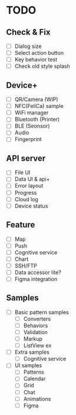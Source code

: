 # TODO

## Check & Fix

- [ ] Dialog size
- [ ] Select action button
- [ ] Key behavior test
- [ ] Check old style splash

## Device+

- [ ] QR/Camera (WIP)
- [ ] NFC(FeliCa) sample
- [ ] WiFi manager
- [ ] Bluetooth (Printer)
- [ ] BLE (Seonsor)
- [ ] Audio
- [ ] Fingerprint

## API server

- [ ] File UI
- [ ] Data UI & api+
- [ ] Error layout
- [ ] Progress
- [ ] Cloud log
- [ ] Device status

## Feature

- [ ] Map
- [ ] Push
- [ ] Cognitive service
- [ ] Chart
- [ ] SSH/FTP
- [ ] Data accessor lite?
- [ ] Figma integration

## Samples

- [ ] Basic pattern samples
  - [ ] Converters
  - [ ] Behaviors
  - [ ] Validation
  - [ ] Markup
  - [ ] ListView ex
- [ ] Extra samples
  - [ ] Cognitive service
- [ ] UI samples
  - [ ] Patterns
  - [ ] Calendar
  - [ ] Grid
  - [ ] Chat
  - [ ] Animations
  - [ ] Figma
